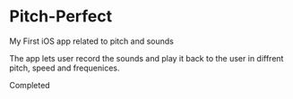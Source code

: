 # Pitch-Perfect
My First iOS app related to pitch and sounds

The app lets user record the sounds and play it back to the user
in diffrent pitch, speed and frequenices.

Completed 
